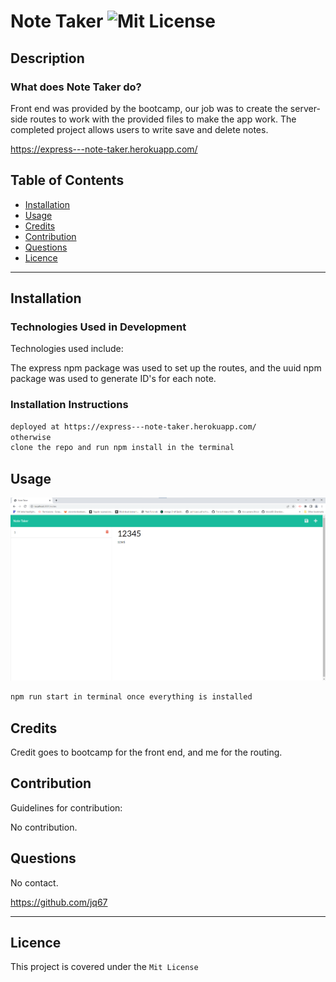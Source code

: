 # Note Taker ![Mit License](https://img.shields.io/badge/License-Mit%20License-brightgreen)

## Description

### What does Note Taker do?

Front end was provided by the bootcamp, our job was to create the server-side routes to work with the provided files to make the app work. The completed project allows users to write save and delete notes.

https://express---note-taker.herokuapp.com/



## Table of Contents

- [Installation](#installation)
- [Usage](#usage)
- [Credits](#credits)
- [Contribution](#contribution)
- [Questions](#questions)
- [Licence](#licence)

---

## Installation 

### Technologies Used in Development

Technologies used include:

The express npm package was used to set up the routes, and the uuid npm package was used to generate ID's for each note.

### Installation Instructions

```md
deployed at https://express---note-taker.herokuapp.com/
otherwise
clone the repo and run npm install in the terminal
```

## Usage

![project screenshot](./example.png)

```md
npm run start in terminal once everything is installed
```

## Credits

Credit goes to bootcamp for the front end, and me for the routing.

## Contribution

Guidelines for contribution:

No contribution.

## Questions

No contact.

https://github.com/jq67


---
## Licence
This project is covered under the `Mit License`
